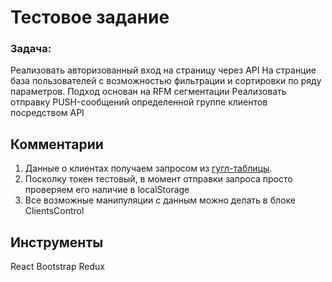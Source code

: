 # Тестовое задание 

### Задача:
Реализовать авторизованный вход на страницу через API
На странцие база пользователей с возможностью фильтрации и сортировки по ряду параметров. Подход основан на RFM сегментации 
Реализовать отправку PUSH-сообщений определенной группе клиентов посредством API

## Комментарии
 1) Данные о клиентах получаем запросом из [гугл-таблицы](https://docs.google.com/spreadsheets/d/1JA2gPmC8gnEIAnpHUgMZcdMRaj0CGGCGsjy3puM7O_4/edit?usp=sharing).
 2) Посколку токен тестовый, в момент отправки запроса просто проверяем его наличие в localStorage
 3) Все возможные манипуляции с данным можно делать в блоке ClientsControl
 



## Инструменты
React
Bootstrap
Redux
